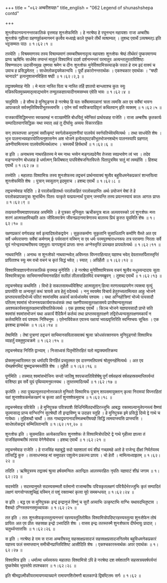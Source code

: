 +++
title = "०६२ अम्बरीशयज्ञः"
title_english = "062 Legend of shunashshepa contd"

+++


शुनःशेफानयनानन्तरकालिकं वृत्तमाह शुनःशेफमिति । हे नरश्रेष्ठ हे रघुनन्दन
महायशाः राजा अम्बरीषः शुनःशेफं गृहीत्वा ग्रहणपूर्वकमागमनं कृत्वैव
मध्याह्ने काले पुष्करे तीर्थे व्यश्राम्यत् । तुशब्द एवार्थे ऽव्यश्रमत्ऽ
इति भट्टसम्मतः पाठः  ॥  १।६२।१  ॥   

  

तस्येति । विश्रममाणस्य तस्य विश्राम्यमाणं तमम्बरीषमनादृत्य महायशाः
शुनःशेफः श्रेष्ठं तीर्थवरं पुष्करमागम्य प्राप्य ऋषिभिः सार्धमेव तप्यन्तं
मातुलं विश्वामित्रं ददर्श दर्शनानन्तरं परमातुरः अत्यन्तातुरताविशिष्टः
विषण्णवदनः उदासीनमुखः तृष्णया श्रमेण च दीनः शुनःशेफः
मुनेर्विश्वामित्रस्याङ्के पपात हे राम इदं वाक्यं च उवाच ह प्रसिद्धमेतत्
। सार्धश्लोकद्वयमेकान्वयि । पूर्वो हकारोनन्तरार्थकः । एकश्चकार एवार्थकः
। "षष्ठी चानादरे" इत्यनुशासनविहिता षष्ठी  ॥  १।६२।२,३  ॥   

  

तद्वाक्यमेवाह नेति । मे माता नास्ति पिता च नास्ति तर्हि ज्ञातयो
बान्धवाश्च कुतः स्युः मन्निरूपितमुख्यमातृत्वाद्यभावेन
तन्मूलकज्ञात्यादीनामसम्भव एवेति भावः  ॥  १।६२।४  ॥   

  

त्रातुमिति । हे सौम्य हे मुनिपुङ्गव हे नरश्रेष्ठ हि यतः
सर्वेषामापन्नानां त्राता त्वमसि अत एव सर्वेषां भावनः आपत्काले
सर्वस्मृतिविषयीभूतस्त्वमसि । एतेन सर्वं स्वविक्रयादिवृत्तं कथितवान् इति
व्यक्तम्  ॥  १।६२।५  ॥   

  

राजकार्यसिद्धिमन्तरा स्वरक्षामहं न वाञ्छामीति बोधयितुं स्वेप्सितं
प्रार्थयन्नाह राजेति । राजा अम्बरीषः कृतकार्यः सम्पादितयागसिद्धिकः यथा
स्यात् अहं तु दीर्घायुः अव्ययः विकाररहितः  

सन् तपस्तप्त्वा अनुत्तमं सर्वोत्कृष्टं स्वर्गलोकमुपाश्नीयां पालयेयं
स्वर्गपतिर्भवेयमित्यर्थः । तथा साधयेति शेषः । भुज
पालनाभ्यवहारयोरित्यनुशासनेन अश भोजने इत्येतद्घटकीभूतभोजनशब्देन
पालनस्यापि ग्रहणात् अश्नीयामित्यस्य पालयेयमित्यर्थलाभः । चस्त्वर्थे
हिर्यथार्थे  ॥  १।६२।६  ॥   

  

स इति । अनाथस्य नाथरहितस्य मे मम नाथः भव्येन मङ्गलप्रदेनैव तेजसा
स्वप्रभावेण त्वं भव । तदेव मङ्ग्यन्तरेण बोधन्नाह हे धर्मात्मन्
किल्बिषात् पापविशेषजनितविपत्तेः पितापुत्रमिव त्रातुं मां त्वमर्हसि ।
हिशब्द एवार्थे  ॥  १।६२।७  ॥   

  

तस्येति । महातपाः विश्वामित्रः तस्य शुनःशेफस्य तद्वचनं प्रार्थनावाक्यं
श्रुत्वैव बहुविधमनेकप्रकारं शान्तयित्वा शुनःशेफमिति शेषः । पुत्रान्
स्वसुतान् इदमुवाच । हशब्द एवार्थे  ॥  १।६२।८  ॥   

  

तद्वचनमेवाह यदिति । हे परलोकहितार्थाः परलोकहितं परलोकप्राप्तिः अर्थः
प्रयोजनं येषां ते हे परलोकप्रापकपुत्राः शुभार्थिनः पितरः यत्कृते
यत्प्रयत्नार्थं पुत्रान् जनयन्ति तस्य प्रयत्नस्यायं कालः आगतः प्राप्तः
 ॥  १।६२।९  ॥   

  

तत्प्रयतनीयमाज्ञापयन्नाह अयमिति । हे पुत्रकाः मुनिसुतः ऋचीकपुत्रः बालः
अल्पवयस्को ऽयं शुनःशेफः मत्तः शरणं आत्मरक्षामिच्छति अतः जीवितमात्रेण
जीवनप्रदानमात्रेणास्य बालस्य प्रियं कुरुत यूयमिति शेषः  ॥  १।६२।१०  ॥   

  

रक्षणप्रकारं वर्णयन्नाह सर्व इत्यादिश्लोकद्वयेन । सुकृतकर्माणः सुकृतानि
सुसाधितानि कर्माणि यैस्ते अत एव सर्वे धर्मपरायणाः सर्वेषां कर्मणाम् ईः
पर्यवसानं यस्मिन् स एव धर्मः परमपुरुषाराधनरूपः तत्र परायणाः निरताः सर्वे
यूयं नरेन्द्रस्याम्बरीषस्य पशुभूताः यागपशुत्वं प्राप्ताः सन्तः
अग्नेस्तृप्तिं प्रयच्छत प्रापयतेत्यर्थः  ॥  १।६२।११  ॥   

  

नाथवानिति । अनाथः स शुनःशेफो नाथवान्भवेत् अविघ्नतः विघ्नराहित्यात्
यज्ञश्च भवेत् देवतास्तर्पितास्तृप्तिं प्रापिताश्च स्युः मम वचो वचनं च
कृतं सिद्धं भवेत् । स्यात् । अपिर्हेतौ  ॥  १।६२।१२  ॥   

  

विश्वामित्राज्ञापनोत्तरकालिकं वृत्तमाह मुनेरिति । हे नरश्रेष्ठ
मुनेर्विश्वामित्रस्य वचनं श्रुत्वैव मधुस्यन्दादयः सुताः
विश्वामित्रपुत्राः साभिमानमभिमानसहितं सलीलं लीलासहितमिदं वचनमब्रुवन् ।
तुशब्द एवार्थे  ॥  १।६२।१३  ॥   

  

तद्वचनमेवाह कथमिति । विभो हे सकलसामर्थ्यविशिष्ट आत्मसुतान् हित्वा
मरणत्ववप्रापणेन त्यक्त्वा मृत्युं प्रापय्येति वा अन्यसुतं कथं त्रायसे
अत्र हेतुं वदेत्यर्थः । ननु स्वयमेव विचार्य हेतुरुच्यतामित्यत आहुः भोजने
प्राप्तपायसादिभोज्ये पतितं श्वमांसमिव अकार्यं कार्यध्वंसमेव पश्यामः ।
यथा अग्निहोत्रिणां भोज्ये पायसादौ पतितम् श्वमांसं
भोजनरूपकार्यमात्रध्वंसकं तथा रक्षणीयस्वसुतरक्षासमये
प्राप्तैषान्यसुतरक्षा अवश्यकार्यस्वसुतरक्षामात्रविघातिकेत्यर्थः । एक
इवशब्द एवार्थे । किञ्च भोजने यज्ञपायसादौ प्राप्ते सति श्वमांसं
श्वमांसभोजनं यथा अकार्यं वैदिकैर्न कर्तव्यं तथा प्राप्तस्वसुतरक्षणे
तद्विरोध्यन्यसुतरक्षणमकार्यं न कर्तव्यमिति वयं पश्यामः निश्चिनुमः ।
एतेनाविवेकत एवास्य रक्षायां भवत्प्रवृत्तिरिति स्वनिश्चयः सूचितः । एक
इवशब्द इत्यर्थकः  ॥  १।६२।१४  ॥   

  

तेषामिति । तेषां पुत्राणां तद्वचनं साभिमानसविलासवाक्यं श्रुत्वा
क्रोधसंरक्तनयनः मुनिपुङ्गवो विश्वामित्रः व्याहर्तुं वक्तुमुपचक्रमे  ॥ 
१।६२।१५  ॥   

  

तद्वचनमेवाह निरिति द्वाभ्याम् । निःसाध्वसं पितृभीतिरहितं यतो
मद्वाक्यमतिक्रम्य  

प्रोक्तमुच्चारितमत एव धर्मादपि विगर्हितं प्रच्युतमत एव दारुणमतिपरुषं
श्रोतुमनर्हमित्यर्थः । अत एव रोमहर्षणमिदं युष्मद्वचनमस्तीति शेषः ।
तुर्हेतौ  ॥  १।६२।१६  ॥   

  

पूर्णमिति । तस्मात् श्वमांसभोजिनः सन्तो जातिषु श्वपचजातिविशेषेषु पूर्णं
वर्षसहस्रं वर्षसहस्रसमाप्तिपर्यन्तं वाशिष्ठा इव सर्वे यूयं
पृथिव्यामनुवत्स्यथ । तुस्तस्मादित्यर्थे  ॥  १।६२।१७  ॥   

  

कृत्वेति । तदा पुत्रप्रत्युत्तरदानोत्तरकाले मुनिवरो विश्वामित्रः
पुत्रान् शापसमायुक्तान् कृत्वा निरामयां विघ्नरहितां रक्षां
शुनश्शेफकर्मकरक्षणं च कृत्वा आर्तं शुनश्शेफमुवाच  ॥  १।६२।१८  ॥   

  

तद्वचनमेवाह पवित्रेति । हे मुनिपुत्रक पवित्रपाशैः
विधिनिर्मितदर्भादिरज्जुभिः आबद्धः रक्तमाल्यानुलेपनस्त्वं वैष्णवं
यूपमासाद्य प्राप्य वाग्भिरग्निं सुरश्रेष्ठौ तौ इन्द्राविष्णू च उदाहर
स्तुहि । हे मुनिपुत्रक इमे प्रसिद्धे दिव्ये द्वे गाथे च गायेथाः ।
तुहिशब्दौ चार्थौ । ततः गाथाद्वयगानादस्मिन्नम्बरीषयज्ञे सिद्धिं
त्वमवाप्स्यसि प्राप्स्यसि । सार्धश्लोकद्वयं सम्मिलितान्वयि  ॥  १।६२।१९,२०
 ॥   

  

शुनःशेफ इति । सुसमाहितः अत्येकाग्रचित्तः शुनश्शेफः ते
विश्वामित्रोपदिष्टे द्वे गाथे गृहीत्वा ज्ञात्वा तं राजसिंहमम्बरीषं
त्वरया वेगेनैवोवाच । हशब्द एवार्थे  ॥  १।६२।२१  ॥   

  

तद्वचनमेवाह राजेति । हे राजसिंह महाबुद्धे सदो यज्ञशालां वयं शीघ्रं
गच्छामहे अतो हे राजेन्द्र दीक्षां निर्वर्तयस्व तत्सिद्धिं कुरु ।
तत्साधनमाह मां समुपाहर पशुत्वेन प्रकल्प्य प्रापय । चो हेतौ ।
मामित्यध्याहृतम्  ॥  १।६२।२२  ॥   

  

तदिति । ऋषिपुत्रस्य तद्वाक्यं श्रुत्वा हर्षसमन्वितः अतन्द्रितः
आलस्यरहितः नृपतिः यज्ञवाटं शीघ्रं जगाम  ॥  १।६२।२३  ॥   

  

सदस्येति । सदस्यानुमते सदस्यसम्मतौ वर्तमानो राजाम्बरीषः पवित्रकृतलक्षणं
पवित्रैर्दर्भरज्जुभिः कृतं सम्पादितं लक्षणं यागयोग्यपशुचिह्नं यस्मिन् तं
पशुं रक्ताम्बरं कृत्वा यूपे समबन्धयत्  ॥  १।६२।२४  ॥   

  

स इति । बद्ध एव स मुनिपुत्रकः इन्द्रं इन्द्रानुजं विष्णुं च सुरौ
अग्र्याभिः उत्कृष्टाभिः वाग्भिः यथावदभितुष्टाव । वैशब्दो
ऽग्निस्तवनसमुच्चायकः  ॥  १।६२।२५  ॥   

  

तत इति । ततः शुनःशेफकृतस्तुत्यनन्तरं रहस्यस्तुतितोषितः
विश्वामित्रोपदिष्टरहस्यस्तुत्या शुनःशेफेन तोषं प्रापितः अत एव प्रीतः
सहस्राक्ष इन्द्रो ऽभवदिति शेषः । वासव इन्द्रः ततस्तस्मै शुनःशेफाय
दीर्घमायुः प्रादात् । चतुर्थ्यन्तात्तसिः  ॥  १।६२।२६  ॥   

  

स इति । नरश्रेष्ठ हे राम स राजा अम्बरीषस्तु सहस्राक्षप्रसादजं
सहस्राक्षप्रसादजनितमेव बहुविधमनेकप्रकारं यज्ञस्य फलं समाप्तवान्
समीचीनप्राप्तिविशिष्ट आसीदिति शेषः । एकश्चकारस्त्वर्थकः अपर एवार्थकः  ॥ 
१।६२।२७  ॥   

  

विश्वामित्र इति । धर्मात्मा धर्मस्वरूपः महातपाः विश्वामित्रो ऽपि हे
नरश्रेष्ठ दश वर्षशतानि सहस्रत्रयवर्षपर्यन्तं पुष्करेष्वेव भूयस्तेपे
तपश्चकार  ॥  १।६२।२८  ॥   

  

इति श्रीमद्वाल्मीकीयरामायणव्याख्याने रामायणशिरोमणौ बालकाण्डे
द्विषष्टितमः सर्गः  ॥  १।६२  ॥   

  

  


